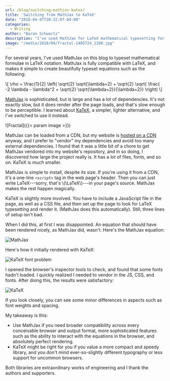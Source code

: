 ```yaml
---
url: /blog/switching-mathjax-katex/
title: 'Switching from MathJax to KaTeX'
date: "2018-04-07T20:32:07-04:00"
categories:
  - Writing
author: "Baron Schwartz"
description: "I've used MathJax for LaTeX mathematical typesetting for years; I replaced it with KaTeX, which is smaller and faster"
image: "/media/2018/04/fractal-1405724_1280.jpg"
---
```


For several years, I've used MathJax on this blog to typeset mathematical
formulae in LaTeX notation. MathJax is fully compatible with LaTeX, and makes it
simple to create beautifully typeset equations such as the following:


\\[
\\rho = \\frac{1}{2} \\left( \\sqrt{2} \\sqrt{\\lambda+2} + \\sqrt{2} \\sqrt{ \\frac{ -2 \\lambda - \\lambda^2 + \\sqrt{2} \\sqrt{\\lambda+2}}{\\lambda+2}} \\right)
\\]

[MathJax](https://www.mathjax.org/) is sophisticated, but is large and has a lot
of dependencies. It's not exactly slow, but it does render after the page loads,
and that's slow enough to be perceptible. I learned about
[KaTeX](https://khan.github.io/KaTeX/), a simpler, lighter alternative, and I've
switched to use it instead.

![Fractal]({{< param image >}})

<!--more-->

MathJax can be loaded from a CDN, but my website is [hosted on a
CDN](https://netlify.com) anyway, and I prefer to "vendor" my dependencies and
avoid too many external dependencies. I found that it was a little bit of a
chore to get MathJax vendored into my website's repository, and in so doing, I
discovered how large the project really is. It has a *lot* of files, fonts, and
so on. KaTeX is *much* smaller.

MathJax is simple to install, despite its size. If you're using it from a CDN,
it's a one-line `<script>` tag in the web page's header. Then you can just write
LaTeX---sorry, that's \\(\LaTeX\\)---in your page's source. MathJax makes the
rest happen magically.

KaTeX is slightly more involved. You have to include a JavaScript file in the
page, as well as a CSS file, and then set up the page to look for LaTeX
typesetting and render it. (MathJax does this automatically). Still, three lines
of setup isn't bad.

When I did this, at first I was disappointed. An equation that should have been
rendered nicely, as MathJax did, wasn't. Here's the MathJax equation:

![MathJax](/media/2018/04/mathjax.png)

Here's how it initially rendered with KaTeX:

![KaTeX font problem](/media/2018/04/katex-fonts-problem.png)

I opened the browser's inspector tools to check, and found that some fonts
hadn't loaded. I quickly realized I needed to vendor in the JS, CSS, and fonts.
After doing this, the results were satisfactory:

![KaTeX](/media/2018/04/katex.png)

If you look closely, you can see some minor differences in aspects such as font
weights and spacing.

My takeaway is this:

- Use MathJax if you need broader compatibility across every conceivable browser
  and output format, more sophisticated features such as the ability to interact
  with the equations in the browser, and absolutely perfect rendering.
- KaTeX might be right for you if you value a more compact and speedy library,
  and you don't mind ever-so-slightly different typography or less support for
  uncommon browsers.

Both libraries are extraordinary works of engineering and I thank the authors
and supporters.
